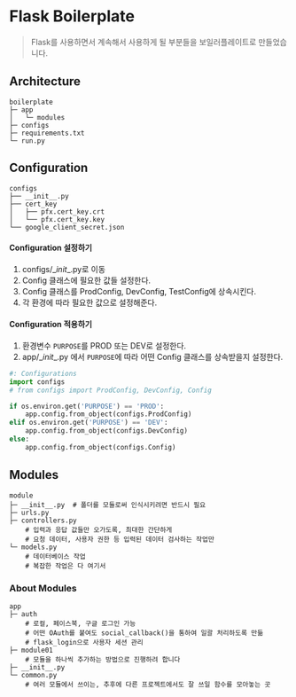 # Flask Boilerplate
> Flask를 사용하면서 계속해서 사용하게 될 부분들을 보일러플레이트로 만들었습니다.



## Architecture
```shell
boilerplate
├─ app
│	└─ modules
├─ configs
├─ requirements.txt
└─ run.py
```




## Configuration

```shell
configs
├── __init__.py
├── cert_key
│   ├── pfx.cert_key.crt
│   └── pfx.cert_key.key
└── google_client_secret.json
```


#### Configuration 설정하기

1. configs/\__init__.py로 이동
2. Config 클래스에 필요한 값들 설정한다.
3. Config 클래스를 ProdConfig, DevConfig, TestConfig에 상속시킨다.
4. 각 환경에 따라 필요한 값으로 설정해준다.


#### Configuration 적용하기

1. 환경변수 `PURPOSE`를 PROD 또는 DEV로 설정한다.
2. app/\__init__.py 에서 `PURPOSE`에 따라 어떤 Config 클래스를 상속받을지 설정한다.

```python
#: Configurations
import configs
# from configs import ProdConfig, DevConfig, Config

if os.environ.get('PURPOSE') == 'PROD':
    app.config.from_object(configs.ProdConfig)
elif os.environ.get('PURPOSE') == 'DEV':
    app.config.from_object(configs.DevConfig)
else:
    app.config.from_object(configs.Config)
```





## Modules

```shell
module
├─ __init__.py	# 폴더를 모듈로써 인식시키려면 반드시 필요
├─ urls.py
├─ controllers.py
	# 입력과 응답 값들만 오가도록, 최대한 간단하게
	# 요청 데이터, 사용자 권한 등 입력된 데이터 검사하는 작업만
└─ models.py
	# 데이터베이스 작업
	# 복잡한 작업은 다 여기서
```


### About Modules

```shell
app
├─ auth
	# 로컬, 페이스북, 구글 로그인 가능
	# 어떤 OAuth를 붙여도 social_callback()을 통하여 일괄 처리하도록 만듦
	# flask_login으로 사용자 세션 관리
├─ module01
    # 모듈을 하나씩 추가하는 방법으로 진행하려 합니다
├─ __init__.py
└─ common.py
	# 여러 모듈에서 쓰이는, 추후에 다른 프로젝트에서도 잘 쓰일 함수를 모아놓는 곳
```
